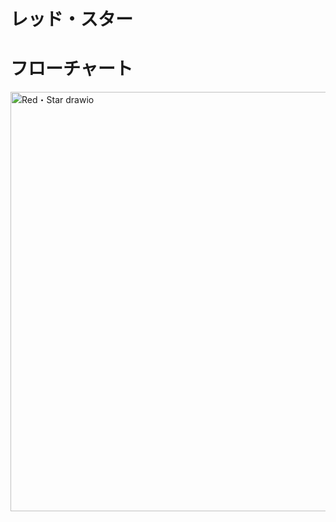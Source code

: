 # レッド・スター

# フローチャート

<img width="740" height="671" alt="Red・Star drawio" src="https://github.com/user-attachments/assets/b78c051f-4b80-4562-800a-789b8f586344" />
